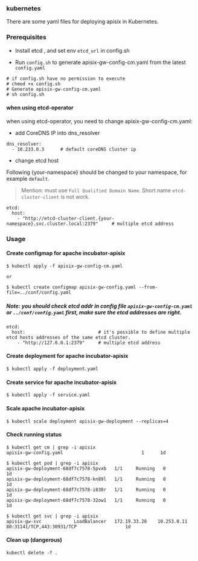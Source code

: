 <!--
#
# Licensed to the Apache Software Foundation (ASF) under one or more
# contributor license agreements.  See the NOTICE file distributed with
# this work for additional information regarding copyright ownership.
# The ASF licenses this file to You under the Apache License, Version 2.0
# (the "License"); you may not use this file except in compliance with
# the License.  You may obtain a copy of the License at
#
#     http://www.apache.org/licenses/LICENSE-2.0
#
# Unless required by applicable law or agreed to in writing, software
# distributed under the License is distributed on an "AS IS" BASIS,
# WITHOUT WARRANTIES OR CONDITIONS OF ANY KIND, either express or implied.
# See the License for the specific language governing permissions and
# limitations under the License.
#
-->
### kubernetes

There are some yaml files for deploying apisix in Kubernetes.

### Prerequisites
- Install etcd , and set env `etcd_url` in config.sh

- Run `config.sh` to generate apisix-gw-config-cm.yaml from the latest `config.yaml`

```
# if config.sh have no permission to execute
# chmod +x config.sh
# Generate apisix-gw-config-cm.yaml
# sh config.sh
```


#### when using etcd-operator
when using etcd-operator, you need to change apisix-gw-config-cm.yaml:

* add CoreDNS IP into dns_resolver

```
dns_resolver:
  - 10.233.0.3      # default coreDNS cluster ip

```
* change etcd host

Following {your-namespace} should be changed to your namespace, for example `default`.
> Mention: must use `Full Qualified Domain Name`. Short name `etcd-cluster-client` is not work.

```
etcd:
  host:
    - "http://etcd-cluster-client.{your-namespace}.svc.cluster.local:2379"     # multiple etcd address
```

### Usage

#### Create configmap for apache incubator-apisix

```
$ kubectl apply -f apisix-gw-config-cm.yaml

or

$ kubectl create configmap apisix-gw-config.yaml --from-file=../conf/config.yaml
```

##### Note: you should check etcd addr in config file `apisix-gw-config-cm.yaml` or `../conf/config.yaml` first, make sure the etcd addresses are right.

```
etcd:
  host:                           # it's possible to define multiple etcd hosts addresses of the same etcd cluster.
    - "http://127.0.0.1:2379"     # multiple etcd address
```

#### Create deployment for apache incubator-apisix

```
$ kubectl apply -f deployment.yaml
```

#### Create service for apache incubator-apisix

```
$ kubectl apply -f service.yaml
```

#### Scale apache incubator-apisix

```
$ kubectl scale deployment apisix-gw-deployment --replicas=4
```

#### Check running status

```
$ kubectl get cm | grep -i apisix
apisix-gw-config.yaml                             1      1d

$ kubectl get pod | grep -i apisix
apisix-gw-deployment-68df7c7578-5pvxb   1/1     Running   0          1d
apisix-gw-deployment-68df7c7578-kn89l   1/1     Running   0          1d
apisix-gw-deployment-68df7c7578-i830r   1/1     Running   0          1d
apisix-gw-deployment-68df7c7578-32ow1   1/1     Running   0          1d

$ kubectl get svc | grep -i apisix
apisix-gw-svc            LoadBalancer   172.19.33.28    10.253.0.11   80:31141/TCP,443:30931/TCP                  1d

```

#### Clean up (dangerous)

```
kubectl delete -f .
```
